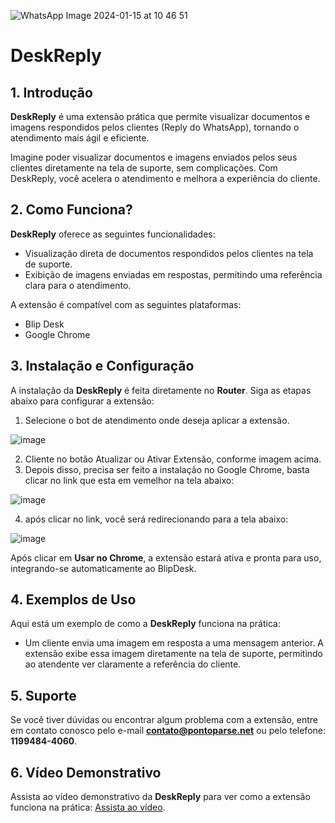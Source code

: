 ![WhatsApp Image 2024-01-15 at 10 46 51](https://github.com/Wilkor/doc-plugin-fura-fila/assets/34819624/acaf6e2b-c51c-435d-ae54-becbc8fe0b47)



# DeskReply

## 1. Introdução

**DeskReply** é uma extensão prática que permite visualizar documentos e imagens respondidos pelos clientes (Reply do WhatsApp), tornando o atendimento mais ágil e eficiente.

Imagine poder visualizar documentos e imagens enviados pelos seus clientes diretamente na tela de suporte, sem complicações. Com DeskReply, você acelera o atendimento e melhora a experiência do cliente.

## 2. Como Funciona?

**DeskReply** oferece as seguintes funcionalidades:

- Visualização direta de documentos respondidos pelos clientes na tela de suporte.
- Exibição de imagens enviadas em respostas, permitindo uma referência clara para o atendimento.

A extensão é compatível com as seguintes plataformas:

- Blip Desk
- Google Chrome

## 3. Instalação e Configuração

A instalação da **DeskReply** é feita diretamente no **Router**. Siga as etapas abaixo para configurar a extensão:

1. Selecione o bot de atendimento onde deseja aplicar a extensão.
   
![image](https://github.com/user-attachments/assets/f5c4d720-31a9-4f52-a1ee-7261b3ef3c96)

2. Cliente no botão Atualizar ou Ativar Extensão, conforme imagem acima.
3. Depois disso, precisa ser feito a instalação no Google Chrome, basta clicar no link que esta em vemelhor na tela abaixo:

![image](https://github.com/user-attachments/assets/62e97d0a-b935-4fd4-8481-5de45c3120b1)

4. após clicar no link, você será redirecionando para a tela abaixo:

![image](https://github.com/user-attachments/assets/886ac1f6-d912-4f37-ab68-d39052357c13)



Após clicar em **Usar no Chrome**, a extensão estará ativa e pronta para uso, integrando-se automaticamente ao BlipDesk.

## 4. Exemplos de Uso

Aqui está um exemplo de como a **DeskReply** funciona na prática:

- Um cliente envia uma imagem em resposta a uma mensagem anterior. A extensão exibe essa imagem diretamente na tela de suporte, permitindo ao atendente ver claramente a referência do cliente.

## 5. Suporte

Se você tiver dúvidas ou encontrar algum problema com a extensão, entre em contato conosco pelo e-mail **contato@pontoparse.net** ou pelo telefone: **1199484-4060**.

## 6. Vídeo Demonstrativo

Assista ao vídeo demonstrativo da **DeskReply** para ver como a extensão funciona na prática: [Assista ao vídeo](https://www.youtube.com/watch?v=UKhfXrHe_RI).

